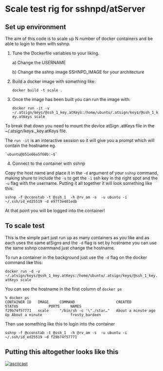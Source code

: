 # Scale test rig for sshnpd/atServer

## Set up environment
The aim of this code is to scale up N number of docker containers and be able to login to them with sshnp.

1) Tune the Dockerfile variables to your liking.
    
    a) Change the USERNAME

    b) Change the sshnp image SSHNPD_IMAGE for your architecture

2) Build a docker image with something like:

    `docker build -t scale .`

3) Once the image has been built you can run the image with:

    `docker run -it -v ~/.atsign/keys/@ssh_1_key.atKeys:/home/ubuntu/.atsign/keys/@ssh_1_key.atKeys scale`

To break that down you need to mount the device atSign .atKeys file in the ~/.atsign/keys.<atSign>_key.atKeys file.

The `run -it` is an interactive session so it will give you a prompt which will contain the hostname eg.

    `ubuntu@b51e66a5f60b:~$` 

4) Connect to the container with sshnp

Copy the host name and place it in the `-d` argument of your `sshnp` command, making shure to include the
`-s` to get the `-i` ssh key in the right spot and the `-u` flag with the username. Putting it all together it will look something like this:

`sshnp -f @cconstab -t @ssh_1  -h @rv_am -s  -u ubuntu -i ~/.ssh/id_ed25519 -d e97f3e401edb`

At that point you will be logged into the container! 

## To scale test
This is the simple part just run up as many containers as you like and as each uses the same atSigns and the `-d` flag is set by hostname you can use the same sshnp coammand just change the hostname.

To run a container in the background just use the `-d` flag on the docker command like this:

`docker run -d -v ~/.atsign/keys/@ssh_1_key.atKeys:/home/ubuntu/.atsign/keys/@ssh_1_key.atKeys scale`

You can see the hostname in the first column of `docker ps`

```
% docker ps
CONTAINER ID   IMAGE     COMMAND                   CREATED              STATUS              PORTS     NAMES
f29b74f57771   scale     "/bin/sh -c '\"./star…"   About a minute ago   Up About a minute             frosty_bardeen
```

Then use something like this to login into the container

`sshnp -f @cconstab -t @ssh_1  -h @rv_am -s  -u ubuntu -i ~/.ssh/id_ed25519 -d f29b74f57771`

## Putting this altogether looks like this

[![asciicast](https://asciinema.org/a/YKN91isQPkg0zSybSwMlUIBZh.svg)](https://asciinema.org/a/YKN91isQPkg0zSybSwMlUIBZh)

